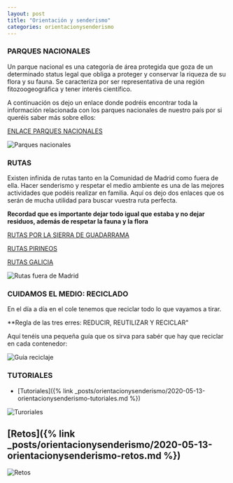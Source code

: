 ```yaml
---
layout: post
title: "Orientación y senderismo"
categories: orientacionysenderismo
---
```


### PARQUES NACIONALES

Un parque nacional es una categoría de área protegida que goza de un determinado status legal que obliga a proteger y conservar la riqueza de su flora y su fauna. Se caracteriza por ser representativa de una región fitozoogeográfica y tener interés científico.

A continuación os dejo un enlace donde podréis encontrar toda la información relacionada con los parques nacionales de nuestro país por si queréis saber más sobre ellos:

[ENLACE PARQUES NACIONALES](https://parquesnacionales.cnig.es/es)

![Parques nacionales](../images/orientacionysenderismo_parquesnacionales_pestana.jpg)

### RUTAS

Existen infinida de rutas tanto en la Comunidad de Madrid como fuera de ella. Hacer senderismo y respetar el medio ambiente es una de las mejores actividades que podéis realizar en familia. Aquí os dejo dos enlaces que os serán de mucha utilidad para buscar vuestra ruta perfecta.

**Recordad que es importante dejar todo igual que estaba y no dejar residuos, además de respetar la fauna y la flora**

[RUTAS POR LA SIERRA DE GUADARRAMA](https://www.parquenacionalsierraguadarrama.es/es/visita/rutas/99-ruta-ninos)

[RUTAS PIRINEOS](https://www.rutaspirineos.org/rutas/familia-y-ninos)

[RUTAS GALICIA](https://www.galiciamaxica.eu/mini/category/rutas/)

![Rutas fuera de Madrid](../images/orientaciónysenderismo_rutas_fuerademadrid_pestana.jpg)

### CUIDAMOS EL MEDIO: RECICLADO

En el día a día en el cole tenemos que reciclar todo lo que vayamos a tirar. 

**Regla de las tres erres: REDUCIR, REUTILIZAR Y RECICLAR"

Aquí tenéis una pequeña guía que os sirva para sabér que hay que reciclar en cada contenedor:

![Guía reciclaje](https://danieledufis.github.io/images_text/reciclaje.png)

### TUTORIALES

- [Tutoriales]({% link _posts/orientacionysenderismo/2020-05-13-orientacionysenderismo-tutoriales.md %})

![Turoriales](../images/tutorial_pestana.png)


## [Retos]({% link _posts/orientacionysenderismo/2020-05-13-orientacionysenderismo-retos.md %})

![Retos](../images/retosporcursos_pestana.jpg)
